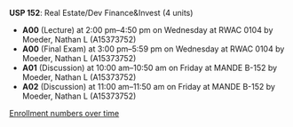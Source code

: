 **USP 152**: Real Estate/Dev Finance&Invest (4 units)

- **A00** (Lecture) at 2:00 pm–4:50 pm on Wednesday at RWAC 0104 by Moeder, Nathan L (A15373752)
- **A00** (Final Exam) at 3:00 pm–5:59 pm on Wednesday at RWAC 0104 by Moeder, Nathan L (A15373752)
- **A01** (Discussion) at 10:00 am–10:50 am on Friday at MANDE B-152 by Moeder, Nathan L (A15373752)
- **A02** (Discussion) at 11:00 am–11:50 am on Friday at MANDE B-152 by Moeder, Nathan L (A15373752)

[Enrollment numbers over time](./USP152.tsv)
